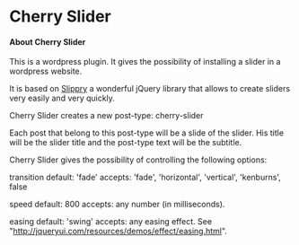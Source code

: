 # Cherry Slider

#### About Cherry Slider

This is a wordpress plugin. It gives the possibility of installing a slider in a wordpress website.

It is based on [Slippry](http://slippry.com/ "Slippry") a wonderful jQuery library that allows to create
sliders very easily and very quickly.

Cherry Slider creates a new post-type: cherry-slider
 
Each post that belong to this post-type will be a slide of the slider.
His title will be the slider title and the post-type text will be the subtitle.

Cherry Slider gives the possibility of controlling the following options:

transition
default: 'fade'
accepts: 'fade', 'horizontal', 'vertical', 'kenburns', false

speed
default: 800
accepts: any number (in milliseconds).

easing
default: 'swing'
accepts: any easing effect. See "http://jqueryui.com/resources/demos/effect/easing.html".

